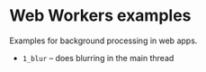 # Web Workers examples

Examples for background processing in web apps.

* `1_blur` – does blurring in the main thread
